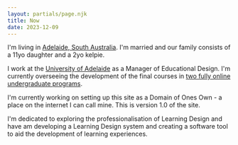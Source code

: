 ```yaml
---
layout: partials/page.njk
title: Now
date: 2023-12-09 
---
```


I'm living in [Adelaide, South Australia](https://duckduckgo.com/?q=adelaide&ia=web&iaxm=about). I'm married and our family consists of a 11yo daughter and a 2yo kelpie. 

I work at the [University of Adelaide](https://www.adelaide.edu.au/) as a Manager of Educational Design. I'm currently overseeing the development of the final courses in [two fully online undergraduate programs](https://www.open.edu.au/universities/the-university-of-adelaide).

I'm currently working on setting up this site as a Domain of Ones Own - a place on the internet I can call mine. This is version 1.0 of the site.

I'm dedicated to exploring the professionalisation of Learning Design and have am developing a Learning Design system and creating a software tool to aid the development of learning experiences. 


